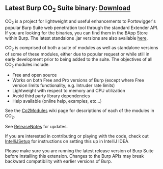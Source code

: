 ## Latest Burp CO<sub>2</sub> Suite binary:  [Download](https://drive.google.com/file/d/0B_0PMu9iUbMOWFhKY3pFdWxaVVE/view?usp=sharing) ##

CO<sub>2</sub> is a project for lightweight and useful enhancements to Portswigger's popular Burp Suite web penetration tool through the standard Extender API.  If you are looking for the binaries, you can find them in the BApp Store within Burp.  The latest standalone .jar versions are also available [here](https://drive.google.com/folderview?id=0B_0PMu9iUbMOWmdZQ3A0LWRNb28&usp=sharing#list).

CO<sub>2</sub> is comprised of both a suite of modules as well as standalone versions of some of these modules, either due to popular request or while still in early development prior to being added to the suite.  The objectives of all CO<sub>2</sub> modules include:

  * Free and open source
  * Works on both Free and Pro versions of Burp (except where Free version limits functionality, e.g. Intruder rate limits)
  * Lightweight with respect to memory and CPU utilization
  * Avoid third party library dependencies
  * Help available (online help, examples, etc...)


See the [Co2Modules](Co2Modules.md) wiki page for descriptions of each of the modules in CO<sub>2</sub>.

See [ReleaseNotes](ReleaseNotes.md) for updates.

If you are interested in contributing or playing with the code, check out [IntelliJSetup](IntelliJSetup.md) for instructions on setting this up in IntelliJ IDEA.

Please make sure you are running the latest release version of Burp Suite before installing this extension.  Changes to the Burp APIs may break backward compatibility with earlier versions of Burp.